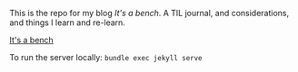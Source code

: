 This is the repo for my blog _It's a bench_.
A TIL journal, and considerations, and things I learn and re-learn.

[It's a bench](https://heyvaleria.github.io/)

To run the server locally: `bundle exec jekyll serve`
